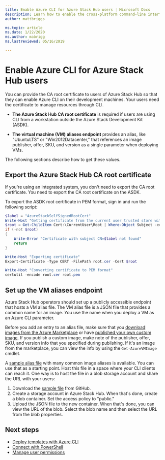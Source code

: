 ```yaml
---
title: Enable Azure CLI for Azure Stack Hub users | Microsoft Docs
description: Learn how to enable the cross-platform command-line interface (CLI) to manage and deploy resources on Azure Stack Hub.
author: mattbriggs

ms.topic: article
ms.date: 1/22/2020
ms.author: mabrigg
ms.lastreviewed: 05/16/2019

---
```

# Enable Azure CLI for Azure Stack Hub users

You can provide the CA root certificate to users of Azure Stack Hub so that they can enable Azure CLI on their development machines. Your users need the certificate to manage resources through CLI.

 - **The Azure Stack Hub CA root certificate** is required if users are using CLI from a workstation outside the Azure Stack Development Kit (ASDK).  

 - **The virtual machine (VM) aliases endpoint** provides an alias, like "UbuntuLTS" or "Win2012Datacenter," that references an image publisher, offer, SKU, and version as a single parameter when deploying VMs.  

The following sections describe how to get these values.

## Export the Azure Stack Hub CA root certificate

If you're using an integrated system, you don't need to export the CA root certificate. You need to export the CA root certificate on the ASDK.

To export the ASDK root certificate in PEM format, sign in and run the following script:

```powershell
$label = "AzureStackSelfSignedRootCert"
Write-Host "Getting certificate from the current user trusted store with subject CN=$label"
$root = Get-ChildItem Cert:\CurrentUser\Root | Where-Object Subject -eq "CN=$label" | select -First 1
if (-not $root)
{
    Write-Error "Certificate with subject CN=$label not found"
    return
}

Write-Host "Exporting certificate"
Export-Certificate -Type CERT -FilePath root.cer -Cert $root

Write-Host "Converting certificate to PEM format"
certutil -encode root.cer root.pem
```

## Set up the VM aliases endpoint

Azure Stack Hub operators should set up a publicly accessible endpoint that hosts a VM alias file. The VM alias file is a JSON file that provides a common name for an image. You use the name when you deploy a VM as an Azure CLI parameter.  

Before you add an entry to an alias file, make sure that you [download images from the Azure Marketplace](azure-stack-download-azure-marketplace-item.md) or have [published your own custom image](azure-stack-add-vm-image.md). If you publish a custom image, make note of the publisher, offer, SKU, and version info that you specified during publishing. If it's an image from the marketplace, you can view the info by using the `Get-AzureVMImage` cmdlet.  

A [sample alias file](https://raw.githubusercontent.com/Azure/azure-rest-api-specs/master/arm-compute/quickstart-templates/aliases.json) with many common image aliases is available. You can use that as a starting point. Host this file in a space where your CLI clients can reach it. One way is to host the file in a blob storage account and share the URL with your users:

1. Download the [sample file](https://raw.githubusercontent.com/Azure/azure-rest-api-specs/master/arm-compute/quickstart-templates/aliases.json) from GitHub.
2. Create a storage account in Azure Stack Hub. When that's done, create a blob container. Set the access policy to "public."  
3. Upload the JSON file to the new container. When that's done, you can view the URL of the blob. Select the blob name and then select the URL from the blob properties.

## Next steps

- [Deploy templates with Azure CLI](../user/azure-stack-deploy-template-command-line.md )
- [Connect with PowerShell](azure-stack-powershell-install.md)
- [Manage user permissions](azure-stack-manage-permissions.md)
